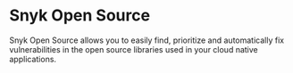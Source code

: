 # Snyk Open Source

Snyk Open Source allows you to easily find, prioritize and automatically fix vulnerabilities in the open source libraries used in your cloud native applications.

